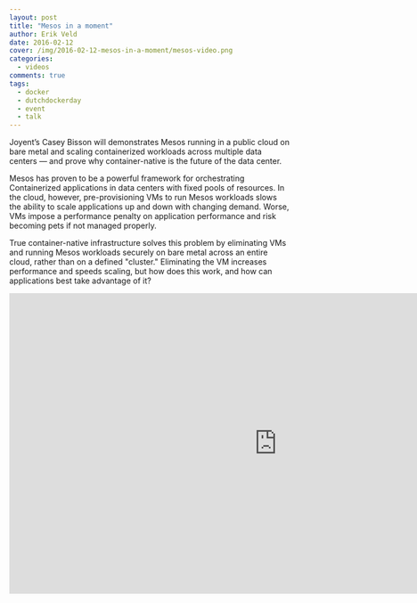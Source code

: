 ```yaml
---
layout: post
title: "Mesos in a moment"
author: Erik Veld
date: 2016-02-12
cover: /img/2016-02-12-mesos-in-a-moment/mesos-video.png
categories:
  - videos
comments: true
tags:
  - docker
  - dutchdockerday
  - event
  - talk
---
```

Joyent’s Casey Bisson will demonstrates Mesos running in a public cloud on bare metal and scaling containerized workloads across multiple data centers — and prove why container-native is the future of the data center.

Mesos has proven to be a powerful framework for orchestrating Containerized applications in data centers with fixed pools of resources. In the cloud, however, pre-provisioning VMs to run Mesos workloads slows the ability to scale applications up and down with changing demand. Worse, VMs impose a performance penalty on application performance and risk becoming pets if not managed properly.

True container-native infrastructure solves this problem by eliminating VMs and running Mesos workloads securely on bare metal across an entire cloud, rather than on a defined "cluster." Eliminating the VM increases performance and speeds scaling, but how does this work, and how can applications best take advantage of it?

<iframe
  width="960"
  height="540"
  src="http://www.youtube.com/embed/zjMPSIw175Y"
  frameborder="0"
  allowfullscreen>
</iframe>
